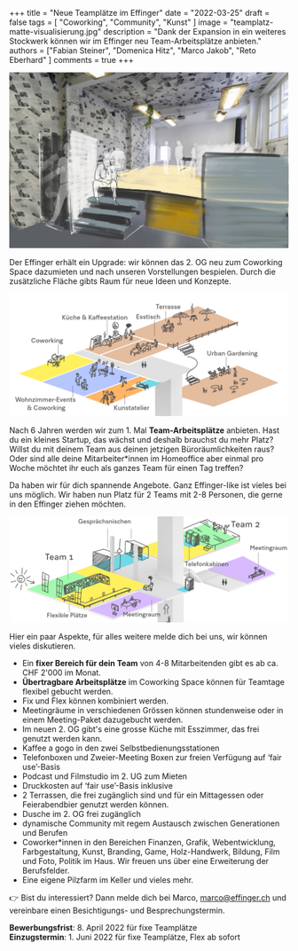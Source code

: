 +++
title = "Neue Teamplätze im Effinger"
date = "2022-03-25"
draft = false
tags = [ "Coworking", "Community", "Kunst" ]
image = "teamplatz-matte-visualisierung.jpg"
description = "Dank der Expansion in ein weiteres Stockwerk können wir im Effinger neu Team-Arbeitsplätze anbieten."
authors = ["Fabian Steiner", "Domenica Hitz", "Marco Jakob", "Reto Eberhard" ]
comments = true
+++

![Teamplatz Visualisierung Matte](teamplatz-matte-visualisierung.jpg)

<div class="lead">Der Effinger erhält ein Upgrade: wir können das 2. OG neu zum Coworking Space dazumieten und nach unseren Vorstellungen bespielen. Durch die zusätzliche Fläche gibts Raum für neue Ideen und Konzepte.</div>

![Effinger Skizze 2. OG](effinger-skizze-2og.png)

Nach 6 Jahren werden wir zum 1. Mal **Team-Arbeitsplätze** anbieten. Hast du ein kleines Startup, das wächst und deshalb brauchst du mehr Platz? Willst du mit deinem Team aus deinen jetzigen Büroräumlichkeiten raus? Oder sind alle deine Mitarbeiter*innen im Homeoffice aber einmal pro Woche möchtet ihr euch als ganzes Team für einen Tag treffen?

Da haben wir für dich spannende Angebote. Ganz Effinger-like ist vieles bei uns möglich. Wir haben nun Platz für 2 Teams mit 2-8 Personen, die gerne in den Effinger ziehen möchten.

![Effinger Skizze 1. OG](effinger-skizze-1og.png)

Hier ein paar Aspekte, für alles weitere melde dich bei uns, wir können vieles diskutieren.

- Ein **fixer Bereich für dein Team** von 4-8 Mitarbeitenden gibt es ab ca. CHF 2'000 im Monat.
- **Übertragbare Arbeitsplätze** im Coworking Space können für Teamtage flexibel gebucht werden.
- Fix und Flex können kombiniert werden.
- Meetingräume in verschiedenen Grössen können stundenweise oder in einem Meeting-Paket dazugebucht werden.
- Im neuen 2. OG gibt's eine grosse Küche mit Esszimmer, das frei genutzt werden kann.
- Kaffee a gogo in den zwei Selbstbedienungsstationen
- Telefonboxen und Zweier-Meeting Boxen zur freien Verfügung auf ‘fair use’-Basis
- Podcast und Filmstudio im 2. UG zum Mieten
- Druckkosten auf ‘fair use’-Basis inklusive
- 2 Terrassen, die frei zugänglich sind und für ein Mittagessen oder Feierabendbier genutzt werden können.
- Dusche im 2. OG frei zugänglich
- dynamische Community mit regem Austausch zwischen Generationen und Berufen
- Coworker*innen in den Bereichen Finanzen, Grafik, Webentwicklung, Farbgestaltung, Kunst, Branding, Game, Holz-Handwerk, Bildung, Film und Foto, Politik im Haus. Wir freuen uns über eine Erweiterung der Berufsfelder.
- Eine eigene Pilzfarm im Keller und vieles mehr.

👉 Bist du interessiert? Dann melde dich bei Marco, [marco@effinger.ch](mailto:marco@effinger.ch) und vereinbare einen Besichtigungs- und Besprechungstermin.

**Bewerbungsfrist**: 8. April 2022 für fixe Teamplätze\
**Einzugstermin**: 1. Juni 2022 für fixe Teamplätze, Flex ab sofort
